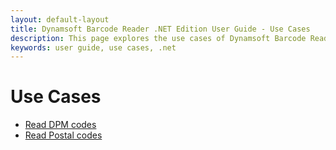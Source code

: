 ```yaml
---
layout: default-layout
title: Dynamsoft Barcode Reader .NET Edition User Guide - Use Cases
description: This page explores the use cases of Dynamsoft Barcode Reader .NET Edition.
keywords: user guide, use cases, .net
---
```


# Use Cases

* [Read DPM codes]({{site.usecases}}read-dpm-codes.html?lang=csharp)
* [Read Postal codes]({{site.usecases}}read-postal-codes.html?lang=csharp)
